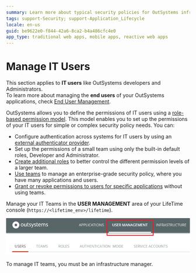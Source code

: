 ```yaml
---
summary: Learn more about typical security policies for OutSystems infrastructures. Check how to define a simple security policy for small teams or large teams, and how to set up enterprise-grade security policies.
tags: support-Security; support-Application_Lifecycle
locale: en-us
guid: be9622e0-f844-42a6-8ca2-b4a486cfc4e0
app_type: traditional web apps, mobile apps, reactive web apps
---
```


# Manage IT Users

<div class="info" markdown="1">

This section applies to **IT users** like OutSystems developers and Administrators.  
To learn more about managing the **end users** of your OutSystems applications, check [End User Management](../../develop/security/end-user-manage/intro.md).

</div>

OutSystems allows you to define the permissions of IT users using a [role-based permission model](about-permission-levels.md). This model enables you to set up the permissions of your IT users for simple or complex security policy needs. You can:

* Configure authentication across systems for IT users by using an [external authenticator provider](../secure-the-applications/use-an-external-authentication-provider.md).
* Set up the permissions of a small team using only the built-in default roles, Developer and Administrator.
* [Create additional roles](create-an-it-role.md#create-a-new-role) to better control the different permission levels of a larger team.
* [Use teams](create-an-it-team.md) to manage an enterprise-grade security policy, where you have many applications and users.
* [Grant or revoke permissions to users for specific applications](grant-it-roles-for-a-specific-application.md) without using teams.

Manage your IT Teams in the **USER MANAGEMENT** area of your LifeTime console (`https://<lifetime_env>/lifetime`).

![](images/intro-1.png)

To manage IT teams, you must be an infrastructure manager.

